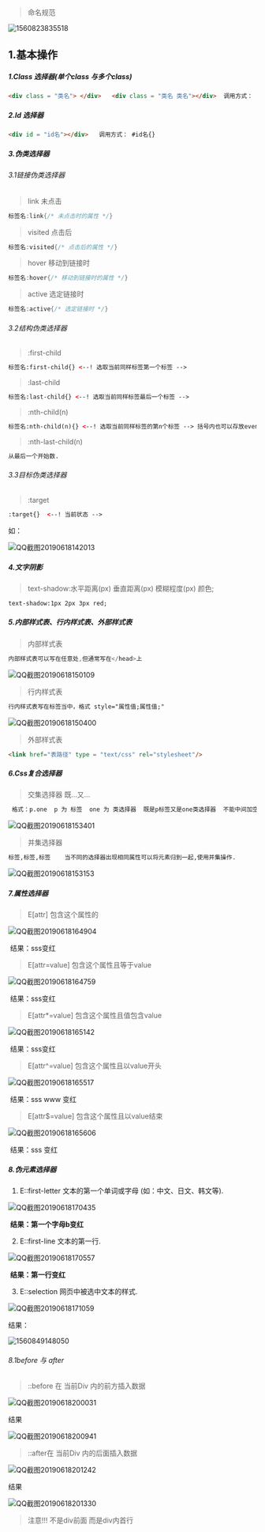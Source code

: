 > 命名规范

![1560823835518](Images\1560823835518.png)



## 1.基本操作

##### 1.Class 选择器(单个class 与多个class)

```html
<div class = "类名"> </div>	<div class = "类名 类名"></div>  调用方式： .类名{}  
```













































##### 2.Id 选择器

```html
<div id = "id名"></div>   调用方式： #id名{}  
```







































##### 3.伪类选择器

###### 3.1链接伪类选择器

> link  未点击

```java
标签名:link{/* 未点击时的属性 */}
```

> visited   点击后

```java
标签名:visited{/* 点击后的属性 */}
```

> hover   移动到链接时

```java
标签名:hover{/* 移动到链接时的属性 */}
```

> active   选定链接时

```java
标签名:active{/* 选定链接时 */}
```



































###### 3.2结构伪类选择器

> :first-child

```html
标签名:first-child{} <--! 选取当前同样标签第一个标签 -->
```

> :last-child

```html
标签名:last-child{} <--! 选取当前同样标签最后一个标签 -->
```

> :nth-child(n)

```html
标签名:nth-child(n){} <--! 选取当前同样标签的第n个标签 --> 括号内也可以存放even || odd 偶数,奇数
```

> :nth-last-child(n)

```html
从最后一个开始数.
```







































###### 3.3目标伪类选择器

> :target

```html
:target{}  <--! 当前状态 -->
```

如：

![QQ截图20190618142013](Images\QQ截图20190618142013.png)











































##### 4.文字阴影

> text-shadow:水平距离(px) 垂直距离(px) 模糊程度(px) 颜色;

```html
text-shadow:1px 2px 3px red;
```







































##### 5.内部样式表、行内样式表、外部样式表

> 内部样式表

```java
内部样式表可以写在任意处,但通常写在</head>上
```

![QQ截图20190618150109](Images\QQ截图20190618150109.png)

> 行内样式表

```html
行内样式表写在标签当中，格式 style="属性值;属性值;"
```

![QQ截图20190618150400](Images\QQ截图20190618150400.png)

> 外部样式表

```html
<link href="表路径" type = "text/css" rel="stylesheet"/>
```







































##### 6.Css复合选择器

> 交集选择器   既...又...

```html
 格式：p.one  p 为 标签  one 为 类选择器  既是p标签又是one类选择器  不能中间加空格
```

![QQ截图20190618153401](Images\QQ截图20190618153401.png)

> 并集选择器

```html
标签,标签,标签	当不同的选择器出现相同属性可以将元素归到一起,使用并集操作.
```

![QQ截图20190618153153](Images\QQ截图20190618153153.png)



























































##### 7.属性选择器

> E[attr] 包含这个属性的

![QQ截图20190618164904](Images\QQ截图20190618164904.png)

​															结果：sss变红

> E[attr=value]  包含这个属性且等于value

![QQ截图20190618164759](Images\QQ截图20190618164759.png)

​															结果：sss变红

> E[attr*=value]  包含这个属性且值包含value

![QQ截图20190618165142](Images\QQ截图20190618165142.png)

​															结果：sss变红

> E[attr^=value] 包含这个属性且以value开头

![QQ截图20190618165517](Images\QQ截图20190618165517.png)

​															结果：sss www 变红

> E[attr$=value] 包含这个属性且以value结束

![QQ截图20190618165606](Images\QQ截图20190618165606.png)

​															结果：sss 变红









































##### 8.伪元素选择器

1. E::first-letter 文本的第一个单词或字母 (如：中文、日文、韩文等).

![QQ截图20190618170435](Images\QQ截图20190618170435.png)

​															**结果：第一个字母b变红**

2. E::first-line 文本的第一行.

![QQ截图20190618170557](Images\QQ截图20190618170557.png)

​															**结果：第一行变红**

3. E::selection 网页中被选中文本的样式.

![QQ截图20190618171059](Images\QQ截图20190618171059.png)



结果：

![1560849148050](Images\1560849148050.png)



###### 8.1before 与 after

> ::before 在 当前Div 内的前方插入数据

![QQ截图20190618200031](Images\QQ截图20190618200031.png)

结果

![QQ截图20190618200941](Images\QQ截图20190618200941.png)



> ::after在 当前Div 内的后面插入数据

![QQ截图20190618201242](Images\QQ截图20190618201242.png)



结果

![QQ截图20190618201330](Images\QQ截图20190618201330.png)



> 注意!!! 不是div前面 而是div内首行











